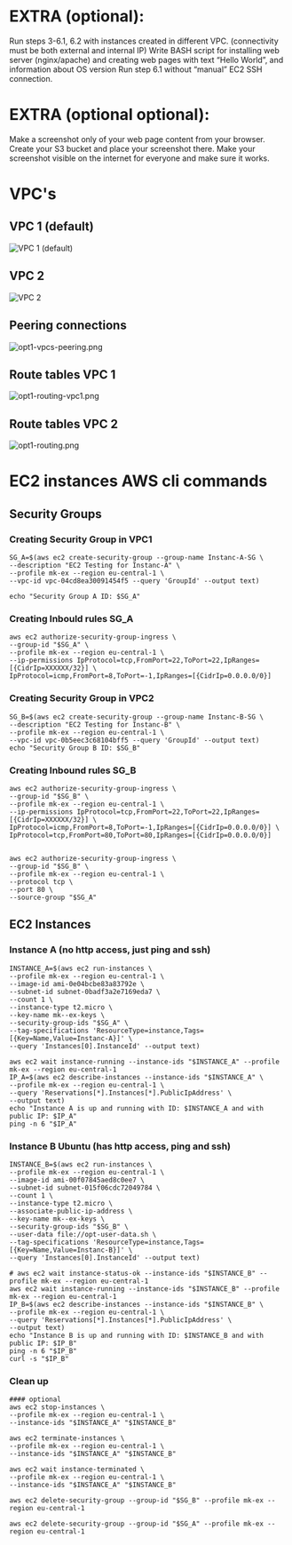 # EXTRA (optional):
Run steps 3-6.1, 6.2 with instances created in different VPC. (connectivity must be both external and internal IP)
Write BASH script for installing web server (nginx/apache) and creating web pages with text “Hello World”, and information about OS version
Run step 6.1 without “manual” EC2 SSH connection.
# EXTRA (optional optional):
Make a screenshot only of your web page сontent from your browser.
Create your S3 bucket and place your screenshot there.
Make your screenshot visible on the internet for everyone and make sure it works.


# VPC's

## VPC 1 (default)
![VPC 1 (default)](https://temp-teask01.s3.us-east-2.amazonaws.com/opt1-vpc1.png)

## VPC 2
![VPC 2](https://temp-teask01.s3.us-east-2.amazonaws.com/opt1-vpc2.png)

## Peering connections
![opt1-vpcs-peering.png](https://temp-teask01.s3.us-east-2.amazonaws.com/opt1-vpcs-peering.png)

## Route tables VPC 1
![opt1-routing-vpc1.png](https://temp-teask01.s3.us-east-2.amazonaws.com/opt1-routing-vpc1.png)

## Route tables VPC 2
![opt1-routing.png](https://temp-teask01.s3.us-east-2.amazonaws.com/opt1-routing.png)




# EC2 instances AWS cli commands 

## Security Groups


### Creating Security Group in VPC1

    SG_A=$(aws ec2 create-security-group --group-name Instanc-A-SG \
    --description "EC2 Testing for Instanc-A" \
    --profile mk-ex --region eu-central-1 \
    --vpc-id vpc-04cd8ea30091454f5 --query 'GroupId' --output text)

    echo "Security Group A ID: $SG_A"

### Creating Inbould rules SG_A

    aws ec2 authorize-security-group-ingress \
    --group-id "$SG_A" \
    --profile mk-ex --region eu-central-1 \
    --ip-permissions IpProtocol=tcp,FromPort=22,ToPort=22,IpRanges=[{CidrIp=XXXXXX/32}] \
    IpProtocol=icmp,FromPort=8,ToPort=-1,IpRanges=[{CidrIp=0.0.0.0/0}]


### Creating Security Group in VPC2

    SG_B=$(aws ec2 create-security-group --group-name Instanc-B-SG \
    --description "EC2 Testing for Instanc-B" \
    --profile mk-ex --region eu-central-1 \
    --vpc-id vpc-0b5eec3c68104bff5 --query 'GroupId' --output text)
    echo "Security Group B ID: $SG_B"

### Creating Inbound rules SG_B

    aws ec2 authorize-security-group-ingress \
    --group-id "$SG_B" \
    --profile mk-ex --region eu-central-1 \
    --ip-permissions IpProtocol=tcp,FromPort=22,ToPort=22,IpRanges=[{CidrIp=XXXXXX/32}] \
    IpProtocol=icmp,FromPort=8,ToPort=-1,IpRanges=[{CidrIp=0.0.0.0/0}] \
    IpProtocol=tcp,FromPort=80,ToPort=80,IpRanges=[{CidrIp=0.0.0.0/0}]


    aws ec2 authorize-security-group-ingress \
    --group-id "$SG_B" \
    --profile mk-ex --region eu-central-1 \
    --protocol tcp \
    --port 80 \
    --source-group "$SG_A"




## EC2 Instances

### Instance A (no http access, just ping and ssh)

    INSTANCE_A=$(aws ec2 run-instances \
    --profile mk-ex --region eu-central-1 \
    --image-id ami-0e04bcbe83a83792e \
    --subnet-id subnet-0badf3a2e7169eda7 \
    --count 1 \
    --instance-type t2.micro \
    --key-name mk--ex-keys \
    --security-group-ids "$SG_A" \
    --tag-specifications 'ResourceType=instance,Tags=[{Key=Name,Value=Instanc-A}]' \
    --query 'Instances[0].InstanceId' --output text)
    
    aws ec2 wait instance-running --instance-ids "$INSTANCE_A" --profile mk-ex --region eu-central-1
    IP_A=$(aws ec2 describe-instances --instance-ids "$INSTANCE_A" \
    --profile mk-ex --region eu-central-1 \
    --query 'Reservations[*].Instances[*].PublicIpAddress' \
    --output text)
    echo "Instance A is up and running with ID: $INSTANCE_A and with public IP: $IP_A"
    ping -n 6 "$IP_A"


### Instance B Ubuntu (has http access, ping and ssh)

    INSTANCE_B=$(aws ec2 run-instances \
    --profile mk-ex --region eu-central-1 \
    --image-id ami-00f07845aed8c0ee7 \
    --subnet-id subnet-015f06cdc72049784 \
    --count 1 \
    --instance-type t2.micro \
    --associate-public-ip-address \
    --key-name mk--ex-keys \
    --security-group-ids "$SG_B" \
    --user-data file://opt-user-data.sh \
    --tag-specifications 'ResourceType=instance,Tags=[{Key=Name,Value=Instanc-B}]' \
    --query 'Instances[0].InstanceId' --output text)
    
    # aws ec2 wait instance-status-ok --instance-ids "$INSTANCE_B" --profile mk-ex --region eu-central-1
    aws ec2 wait instance-running --instance-ids "$INSTANCE_B" --profile mk-ex --region eu-central-1
    IP_B=$(aws ec2 describe-instances --instance-ids "$INSTANCE_B" \
    --profile mk-ex --region eu-central-1 \
    --query 'Reservations[*].Instances[*].PublicIpAddress' \
    --output text)
    echo "Instance B is up and running with ID: $INSTANCE_B and with public IP: $IP_B"
    ping -n 6 "$IP_B"
    curl -s "$IP_B"




### Clean up

    #### optional
    aws ec2 stop-instances \
    --profile mk-ex --region eu-central-1 \
    --instance-ids "$INSTANCE_A" "$INSTANCE_B"
    
    aws ec2 terminate-instances \
    --profile mk-ex --region eu-central-1 \
    --instance-ids "$INSTANCE_A" "$INSTANCE_B"
    
    aws ec2 wait instance-terminated \
    --profile mk-ex --region eu-central-1 \
    --instance-ids "$INSTANCE_A" "$INSTANCE_B"
    
    aws ec2 delete-security-group --group-id "$SG_B" --profile mk-ex --region eu-central-1
    
    aws ec2 delete-security-group --group-id "$SG_A" --profile mk-ex --region eu-central-1


